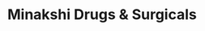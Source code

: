 ---
title: "Minakshi Drugs & Surgicals"
url: /jorhat/minakshi-drugs-und-surgicals/
shop: Drogerie
---